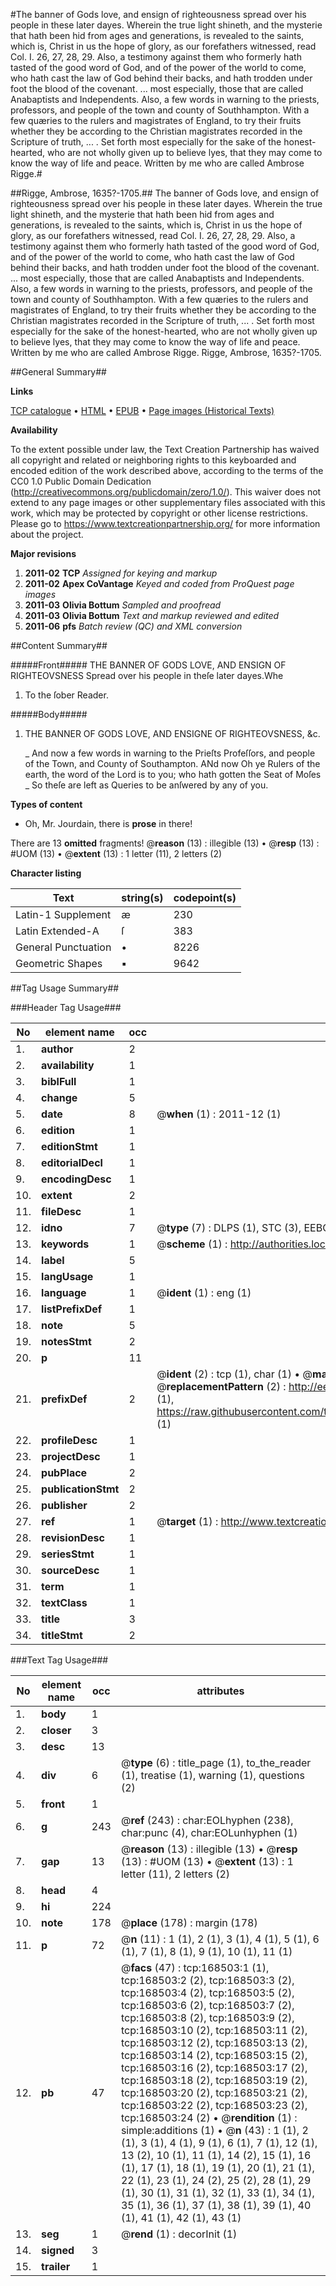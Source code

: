 #The banner of Gods love, and ensign of righteousness spread over his people in these later dayes. Wherein the true light shineth, and the mysterie that hath been hid from ages and generations, is revealed to the saints, which is, Christ in us the hope of glory, as our forefathers witnessed, read Col. I. 26, 27, 28, 29. Also, a testimony against them who formerly hath tasted of the good word of God, and of the power of the world to come, who hath cast the law of God behind their backs, and hath trodden under foot the blood of the covenant. ... most especially, those that are called Anabaptists and Independents. Also, a few words in warning to the priests, professors, and people of the town and county of Southhampton. With a few quæries to the rulers and magistrates of England, to try their fruits whether they be according to the Christian magistrates recorded in the Scripture of truth, ... . Set forth most especially for the sake of the honest-hearted, who are not wholly given up to believe lyes, that they may come to know the way of life and peace. Written by me who are called Ambrose Rigge.#

##Rigge, Ambrose, 1635?-1705.##
The banner of Gods love, and ensign of righteousness spread over his people in these later dayes. Wherein the true light shineth, and the mysterie that hath been hid from ages and generations, is revealed to the saints, which is, Christ in us the hope of glory, as our forefathers witnessed, read Col. I. 26, 27, 28, 29. Also, a testimony against them who formerly hath tasted of the good word of God, and of the power of the world to come, who hath cast the law of God behind their backs, and hath trodden under foot the blood of the covenant. ... most especially, those that are called Anabaptists and Independents. Also, a few words in warning to the priests, professors, and people of the town and county of Southhampton. With a few quæries to the rulers and magistrates of England, to try their fruits whether they be according to the Christian magistrates recorded in the Scripture of truth, ... . Set forth most especially for the sake of the honest-hearted, who are not wholly given up to believe lyes, that they may come to know the way of life and peace. Written by me who are called Ambrose Rigge.
Rigge, Ambrose, 1635?-1705.

##General Summary##

**Links**

[TCP catalogue](http://www.ota.ox.ac.uk/tcp/)  • 
[HTML](http://tei.it.ox.ac.uk/tcp/Texts-HTML/free/A91/A91825.html)  • 
[EPUB](http://tei.it.ox.ac.uk/tcp/Texts-EPUB/free/A91/A91825.epub) • 
[Page images (Historical Texts)](https://historicaltexts.jisc.ac.uk/eebo-99871571e)

**Availability**

To the extent possible under law, the Text Creation Partnership has waived all copyright and related or neighboring rights to this keyboarded and encoded edition of the work described above, according to the terms of the CC0 1.0 Public Domain Dedication (http://creativecommons.org/publicdomain/zero/1.0/). This waiver does not extend to any page images or other supplementary files associated with this work, which may be protected by copyright or other license restrictions. Please go to https://www.textcreationpartnership.org/ for more information about the project.

**Major revisions**

1. __2011-02__ __TCP__ *Assigned for keying and markup*
1. __2011-02__ __Apex CoVantage__ *Keyed and coded from ProQuest page images*
1. __2011-03__ __Olivia Bottum__ *Sampled and proofread*
1. __2011-03__ __Olivia Bottum__ *Text and markup reviewed and edited*
1. __2011-06__ __pfs__ *Batch review (QC) and XML conversion*

##Content Summary##

#####Front#####
THE BANNER OF GODS LOVE, AND ENSIGN OF RIGHTEOVSNESS Spread over his people in theſe later dayes.Whe
1. To the ſober Reader.

#####Body#####

1. THE BANNER OF GODS LOVE, AND ENSIGNE OF RIGHTEOVSNESS, &c.

    _ And now a few words in warning to the Prieſts Profeſſors, and people of the Town, and County of Southampton.
ANd now Oh ye Rulers of the earth, the word of the Lord is to you; who hath gotten the Seat of Moſes
    _ So theſe are left as Queries to be anſwered by any of you.

**Types of content**

  * Oh, Mr. Jourdain, there is **prose** in there!

There are 13 **omitted** fragments! 
 @__reason__ (13) : illegible (13)  •  @__resp__ (13) : #UOM (13)  •  @__extent__ (13) : 1 letter (11), 2 letters (2)

**Character listing**


|Text|string(s)|codepoint(s)|
|---|---|---|
|Latin-1 Supplement|æ|230|
|Latin Extended-A|ſ|383|
|General Punctuation|•|8226|
|Geometric Shapes|▪|9642|

##Tag Usage Summary##

###Header Tag Usage###

|No|element name|occ|attributes|
|---|---|---|---|
|1.|__author__|2||
|2.|__availability__|1||
|3.|__biblFull__|1||
|4.|__change__|5||
|5.|__date__|8| @__when__ (1) : 2011-12 (1)|
|6.|__edition__|1||
|7.|__editionStmt__|1||
|8.|__editorialDecl__|1||
|9.|__encodingDesc__|1||
|10.|__extent__|2||
|11.|__fileDesc__|1||
|12.|__idno__|7| @__type__ (7) : DLPS (1), STC (3), EEBO-CITATION (1), PROQUEST (1), VID (1)|
|13.|__keywords__|1| @__scheme__ (1) : http://authorities.loc.gov/ (1)|
|14.|__label__|5||
|15.|__langUsage__|1||
|16.|__language__|1| @__ident__ (1) : eng (1)|
|17.|__listPrefixDef__|1||
|18.|__note__|5||
|19.|__notesStmt__|2||
|20.|__p__|11||
|21.|__prefixDef__|2| @__ident__ (2) : tcp (1), char (1)  •  @__matchPattern__ (2) : ([0-9\-]+):([0-9IVX]+) (1), (.+) (1)  •  @__replacementPattern__ (2) : http://eebo.chadwyck.com/downloadtiff?vid=$1&page=$2 (1), https://raw.githubusercontent.com/textcreationpartnership/Texts/master/tcpchars.xml#$1 (1)|
|22.|__profileDesc__|1||
|23.|__projectDesc__|1||
|24.|__pubPlace__|2||
|25.|__publicationStmt__|2||
|26.|__publisher__|2||
|27.|__ref__|1| @__target__ (1) : http://www.textcreationpartnership.org/docs/. (1)|
|28.|__revisionDesc__|1||
|29.|__seriesStmt__|1||
|30.|__sourceDesc__|1||
|31.|__term__|1||
|32.|__textClass__|1||
|33.|__title__|3||
|34.|__titleStmt__|2||


###Text Tag Usage###

|No|element name|occ|attributes|
|---|---|---|---|
|1.|__body__|1||
|2.|__closer__|3||
|3.|__desc__|13||
|4.|__div__|6| @__type__ (6) : title_page (1), to_the_reader (1), treatise (1), warning (1), questions (2)|
|5.|__front__|1||
|6.|__g__|243| @__ref__ (243) : char:EOLhyphen (238), char:punc (4), char:EOLunhyphen (1)|
|7.|__gap__|13| @__reason__ (13) : illegible (13)  •  @__resp__ (13) : #UOM (13)  •  @__extent__ (13) : 1 letter (11), 2 letters (2)|
|8.|__head__|4||
|9.|__hi__|224||
|10.|__note__|178| @__place__ (178) : margin (178)|
|11.|__p__|72| @__n__ (11) : 1 (1), 2 (1), 3 (1), 4 (1), 5 (1), 6 (1), 7 (1), 8 (1), 9 (1), 10 (1), 11 (1)|
|12.|__pb__|47| @__facs__ (47) : tcp:168503:1 (1), tcp:168503:2 (2), tcp:168503:3 (2), tcp:168503:4 (2), tcp:168503:5 (2), tcp:168503:6 (2), tcp:168503:7 (2), tcp:168503:8 (2), tcp:168503:9 (2), tcp:168503:10 (2), tcp:168503:11 (2), tcp:168503:12 (2), tcp:168503:13 (2), tcp:168503:14 (2), tcp:168503:15 (2), tcp:168503:16 (2), tcp:168503:17 (2), tcp:168503:18 (2), tcp:168503:19 (2), tcp:168503:20 (2), tcp:168503:21 (2), tcp:168503:22 (2), tcp:168503:23 (2), tcp:168503:24 (2)  •  @__rendition__ (1) : simple:additions (1)  •  @__n__ (43) : 1 (1), 2 (1), 3 (1), 4 (1), 9 (1), 6 (1), 7 (1), 12 (1), 13 (2), 10 (1), 11 (1), 14 (2), 15 (1), 16 (1), 17 (1), 18 (1), 19 (1), 20 (1), 21 (1), 22 (1), 23 (1), 24 (2), 25 (2), 28 (1), 29 (1), 30 (1), 31 (1), 32 (1), 33 (1), 34 (1), 35 (1), 36 (1), 37 (1), 38 (1), 39 (1), 40 (1), 41 (1), 42 (1), 43 (1)|
|13.|__seg__|1| @__rend__ (1) : decorInit (1)|
|14.|__signed__|3||
|15.|__trailer__|1||
